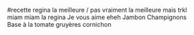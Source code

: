 #recette regina la meilleure / pas vraiment la meilleure mais trkl  
miam miam la regina Je vous aime eheh 
Jambon 
Champignons  
Base à la tomate 
gruyères
cornichon


